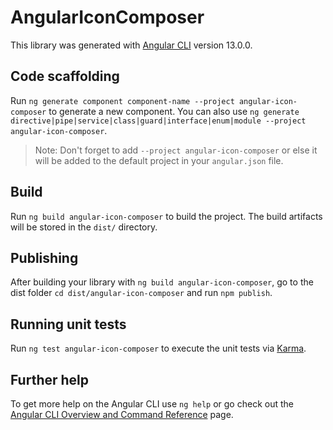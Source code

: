 # AngularIconComposer

This library was generated with [Angular CLI](https://github.com/angular/angular-cli) version 13.0.0.

## Code scaffolding

Run `ng generate component component-name --project angular-icon-composer` to generate a new component. You can also use `ng generate directive|pipe|service|class|guard|interface|enum|module --project angular-icon-composer`.
> Note: Don't forget to add `--project angular-icon-composer` or else it will be added to the default project in your `angular.json` file. 

## Build

Run `ng build angular-icon-composer` to build the project. The build artifacts will be stored in the `dist/` directory.

## Publishing

After building your library with `ng build angular-icon-composer`, go to the dist folder `cd dist/angular-icon-composer` and run `npm publish`.

## Running unit tests

Run `ng test angular-icon-composer` to execute the unit tests via [Karma](https://karma-runner.github.io).

## Further help

To get more help on the Angular CLI use `ng help` or go check out the [Angular CLI Overview and Command Reference](https://angular.io/cli) page.
